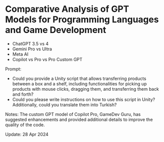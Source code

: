 # Comparative Analysis of GPT Models for Programming Languages and Game Development

- ChatGPT 3.5 vs 4 
- Gemini Pro vs Ultra 
- Meta AI 
- Copilot vs Pro vs Pro Custom GPT

Prompt:
- Could you provide a Unity script that allows transferring products between a box and a shelf, including functionalities for picking up products with mouse clicks, dragging them, and transferring them back and forth?
- Could you please write instructions on how to use this script in Unity? Additionally, could you translate them into Turkish?

Notes: The custom GPT model of Copilot Pro, GameDev Guru, has suggested enhancements and provided additional details to improve the quality of the code.

Update: 28 Apr 2024
